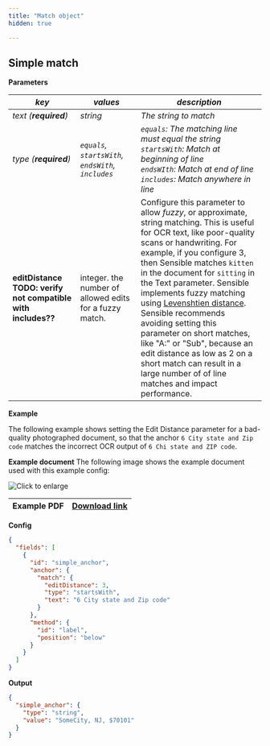 ```yaml
---
title: "Match object"
hidden: true

---
```






Simple match
-------



**Parameters**

| *key*                                                        | *values*                                                | *description*                                                |
| ------------------------------------------------------------ | ------------------------------------------------------- | ------------------------------------------------------------ |
| *text  (**required**)*                                       | *string*                                                | *The string to match*                                        |
| *type (**required**)*                                        | *`equals`, `startsWith`, `endsWith`, `includes`*        | *`equals`: The matching line must equal the string<br/>`startsWith`: Match at beginning of line<br/>`endsWIth`: Match at end of line<br/>`includes`: Match anywhere in line* |
| **editDistance** **TODO: verify not compatible with includes??** | integer. the number of allowed edits for a fuzzy match. | Configure this parameter to allow *fuzzy*, or approximate, string matching. This is useful for OCR text, like poor-quality scans or handwriting. For example, if you configure 3, then Sensible matches `kitten` in the document for `sitting` in the Text parameter.  Sensible implements fuzzy matching using [Levenshtien distance](https://en.wikipedia.org/wiki/Levenshtein_distance).<br/>Sensible recommends avoiding setting this parameter on short matches, like "A:" or "Sub", because an edit distance as low as 2 on a short match can result in a large number of of line matches and impact performance. |



**Example**

The following example shows setting the Edit Distance parameter for a bad-quality photographed document, so that the anchor  `6 City state and Zip code` matches the incorrect OCR output of  `6 Chi state and ZIP code`.



**Example document**
The following image shows the example document used with this example config:

![Click to enlarge](https://raw.githubusercontent.com/sensible-hq/sensible-docs/main/readme-sync/assets/v0/images/final/tbd_.png)

| Example PDF | [Download link](https://raw.githubusercontent.com/sensible-hq/sensible-docs/main/readme-sync/assets/v0/pdfs/TBD_.pdf) |
| ----------- | ------------------------------------------------------------ |

**Config**

```json
{
  "fields": [
    {
      "id": "simple_anchor",
      "anchor": {
        "match": {
          "editDistance": 3,
          "type": "startsWith",
          "text": "6 City state and Zip code"
        }
      },
      "method": {
        "id": "label",
        "position": "below"
      }
    }
  ]
}
```

**Output**

```json
{
  "simple_anchor": {
    "type": "string",
    "value": "SomeCity, NJ, $70101"
  }
}
```

